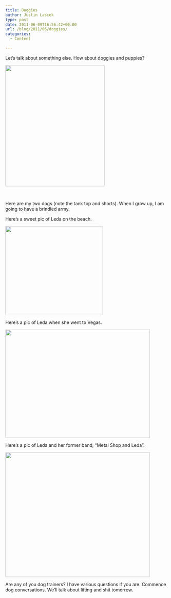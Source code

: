 ```yaml
---
title: Doggies
author: Justin Lascek
type: post
date: 2011-06-09T16:56:42+00:00
url: /blog/2011/06/doggies/
categories:
  - Content

---
```

<p style="text-align: left;">
  Let&#8217;s talk about something else. How about doggies and puppies?
</p>

[<img data-attachment-id="4532" data-permalink="/blog/2011/06/doggies/dogs3/" data-orig-file="/2011/06/dogs3.jpg" data-orig-size="921,1120" data-comments-opened="1" data-image-meta="{&quot;aperture&quot;:&quot;2.8&quot;,&quot;credit&quot;:&quot;&quot;,&quot;camera&quot;:&quot;iPhone 4&quot;,&quot;caption&quot;:&quot;&quot;,&quot;created_timestamp&quot;:&quot;1306787657&quot;,&quot;copyright&quot;:&quot;&quot;,&quot;focal_length&quot;:&quot;3.85&quot;,&quot;iso&quot;:&quot;800&quot;,&quot;shutter_speed&quot;:&quot;0.066666666666667&quot;,&quot;title&quot;:&quot;&quot;}" data-image-title="dogs3" data-image-description="" data-medium-file="/2011/06/dogs3.jpg" data-large-file="/2011/06/dogs3.jpg" class="aligncenter size-full wp-image-4532" title="dogs3" src="/2011/06/dogs3.jpg" alt="" width="309" height="377" />][1]

<p style="text-align: center;">
  &nbsp;
</p>

Here are my two dogs (note the tank top and shorts). When I grow up, I am going to have a brindled army.
  

  
Here&#8217;s a sweet pic of Leda on the beach.
  
[<img data-attachment-id="4537" data-permalink="/blog/2011/06/doggies/leda/" data-orig-file="/2011/06/leda.jpg" data-orig-size="503,461" data-comments-opened="1" data-image-meta="{&quot;aperture&quot;:&quot;11&quot;,&quot;credit&quot;:&quot;&quot;,&quot;camera&quot;:&quot;NIKON D5000&quot;,&quot;caption&quot;:&quot;&quot;,&quot;created_timestamp&quot;:&quot;1296234535&quot;,&quot;copyright&quot;:&quot;&quot;,&quot;focal_length&quot;:&quot;55&quot;,&quot;iso&quot;:&quot;200&quot;,&quot;shutter_speed&quot;:&quot;0.002&quot;,&quot;title&quot;:&quot;&quot;}" data-image-title="leda" data-image-description="" data-medium-file="/2011/06/leda.jpg" data-large-file="/2011/06/leda.jpg" class="aligncenter size-full wp-image-4537" title="leda" src="/2011/06/leda.jpg" alt="" width="302" height="277" />][2]
  

  
Here&#8217;s a pic of Leda when she went to Vegas.
  
[<img data-attachment-id="4541" data-permalink="/blog/2011/06/doggies/leda_vegas/" data-orig-file="/2011/06/leda_vegas.jpg" data-orig-size="450,337" data-comments-opened="1" data-image-meta="{&quot;aperture&quot;:&quot;0&quot;,&quot;credit&quot;:&quot;&quot;,&quot;camera&quot;:&quot;&quot;,&quot;caption&quot;:&quot;&quot;,&quot;created_timestamp&quot;:&quot;0&quot;,&quot;copyright&quot;:&quot;&quot;,&quot;focal_length&quot;:&quot;0&quot;,&quot;iso&quot;:&quot;0&quot;,&quot;shutter_speed&quot;:&quot;0&quot;,&quot;title&quot;:&quot;&quot;}" data-image-title="leda_vegas" data-image-description="" data-medium-file="/2011/06/leda_vegas.jpg" data-large-file="/2011/06/leda_vegas.jpg" src="/2011/06/leda_vegas.jpg" alt="" title="leda_vegas" width="450" height="337" class="aligncenter size-full wp-image-4541" />][3]
  

  
Here&#8217;s a pic of Leda and her former band, &#8220;Metal Shop and Leda&#8221;.
  
[<img data-attachment-id="4543" data-permalink="/blog/2011/06/doggies/leda-and-metalshop/" data-orig-file="/2011/06/leda-and-metalshop.jpg" data-orig-size="450,388" data-comments-opened="1" data-image-meta="{&quot;aperture&quot;:&quot;0&quot;,&quot;credit&quot;:&quot;&quot;,&quot;camera&quot;:&quot;&quot;,&quot;caption&quot;:&quot;&quot;,&quot;created_timestamp&quot;:&quot;0&quot;,&quot;copyright&quot;:&quot;&quot;,&quot;focal_length&quot;:&quot;0&quot;,&quot;iso&quot;:&quot;0&quot;,&quot;shutter_speed&quot;:&quot;0&quot;,&quot;title&quot;:&quot;&quot;}" data-image-title="leda and metalshop" data-image-description="" data-medium-file="/2011/06/leda-and-metalshop.jpg" data-large-file="/2011/06/leda-and-metalshop.jpg" src="/2011/06/leda-and-metalshop.jpg" alt="" title="leda and metalshop" width="450" height="388" class="aligncenter size-full wp-image-4543" />][4]
  

  
Are any of you dog trainers? I have various questions if you are. Commence dog conversations. We&#8217;ll talk about lifting and shit tomorrow.
  

  
&nbsp;

 [1]: /2011/06/dogs3.jpg
 [2]: /2011/06/leda.jpg
 [3]: /2011/06/leda_vegas.jpg
 [4]: /2011/06/leda-and-metalshop.jpg
